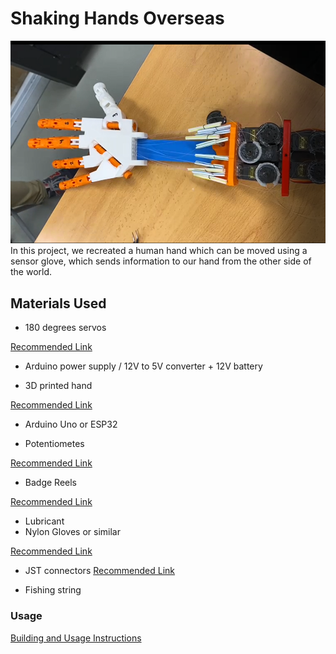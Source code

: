# Shaking Hands Overseas
<img src="https://github.com/Shaking-Hands-Overseas/.github/blob/main/Screenshot%202022-04-09%20121717.png" style="width: 550px">
In this project, we recreated a human hand which can be moved using a sensor glove, which sends information to our hand from the other side of the world.


## Materials Used

- 180 degrees servos

[Recommended Link](https://www.amazon.com/-/es/engranaje-44-1-lbs-velocidad-inteligente-helic%C3%B3ptero/dp/B07NQJ1VZ2/ref=sr_1_5?keywords=180+degree+servo&qid=1649499650&sr=8-5)

- Arduino power supply / 12V to 5V converter + 12V battery

- 3D printed hand

[Recommended Link](http://inmoov.fr/hand-and-forarm/)

- Arduino Uno or ESP32

- Potentiometes

[Recommended Link](https://www.amazon.es/dp/B07ZJL91YP?ref_=cm_sw_r_cp_ud_dp_V6Z6T4C64MFXK98JZFKF)

- Badge Reels

[Recommended Link](https://www.amazon.es/dp/B08DN9HPKX?ref_=cm_sw_r_cp_ud_dp_2GZ8AN4QFPSD7NSPDJWW)

- Lubricant
- Nylon Gloves or similar

[Recommended Link](https://www.amazon.es/dp/B00MDIT82I?ref_=cm_sw_r_cp_ud_dp_DTJN65M47Q2APS43BNGR)

- JST connectors 
[Recommended Link](https://www.amazon.es/dp/B08NDKZCY9?ref_=cm_sw_r_cp_ud_dp_CD746S82Z6XFHH3VTV8C)

- Fishing string

### Usage
[Building and Usage Instructions](https://www.instructables.com/Shaking-Hands-Overseas/)
